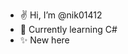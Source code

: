 - ✌️ Hi, I’m @nik01412
- 👾 Currently learning C#
- ✨ New here

<!---
nik01412/nik01412 is a ✨ special ✨ repository because its `README.md` (this file) appears on your GitHub profile.
You can click the Preview link to take a look at your changes.
--->
